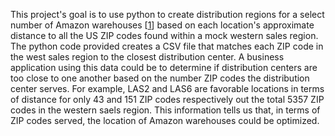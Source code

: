 This project's goal is to use python to create distribution regions for a select number of Amazon warehouses [[1]] based on each location's approximate distance to all the US ZIP codes found within a mock western sales region. The python code
provided creates a CSV file that matches each ZIP code in the west sales region to the closest distribution center.  A business application using this data could be to determine if distribution centers are too close to one another based on the number ZIP
codes the distribution center serves.  For example, LAS2 and LAS6 are favorable locations in terms of distance for only 43 and 151 ZIP codes respectively out the total 5357 ZIP codes in the western saels region.  This information tells us that, in terms 
of ZIP codes served, the location of Amazon warehouses could be optimized.

[1]: https://warehousegig.com/blog/amazon-fulfillment-warehousing-locations
